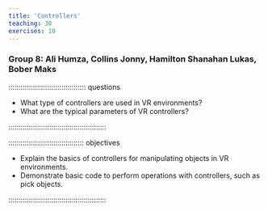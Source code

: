 ```yaml
---
title: 'Controllers'
teaching: 30
exercises: 10
---
```

 
### Group 8: Ali Humza, Collins Jonny, Hamilton Shanahan Lukas, Bober Maks


:::::::::::::::::::::::::::::::::::::: questions 

- What type of controllers are used in VR environments?
- What are the typical parameters of VR controllers?


::::::::::::::::::::::::::::::::::::::::::::::::

::::::::::::::::::::::::::::::::::::: objectives

- Explain the basics of controllers for manipulating objects in VR environments.
- Demonstrate basic code to perform operations with controllers,
such as pick objects.

::::::::::::::::::::::::::::::::::::::::::::::::

